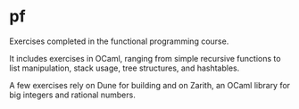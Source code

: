 # pf
Exercises completed in the functional programming course.

It includes exercises in OCaml, ranging from simple recursive functions to list manipulation, stack usage, tree structures, and hashtables.

A few exercises rely on Dune for building and on Zarith, an OCaml library for big integers and rational numbers.
